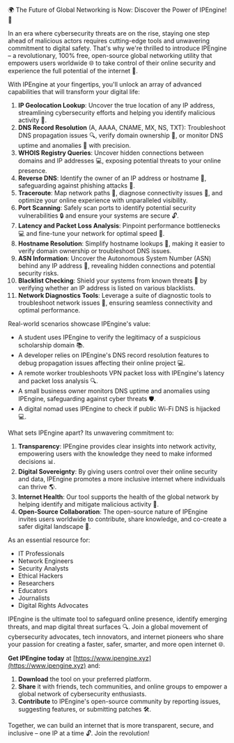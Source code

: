 🌍 The Future of Global Networking is Now: Discover the Power of IPEngine! 🚀

In an era where cybersecurity threats are on the rise, staying one step ahead of malicious actors requires cutting-edge tools and unwavering commitment to digital safety. That's why we're thrilled to introduce IPEngine – a revolutionary, 100% free, open-source global networking utility that empowers users worldwide 🌐 to take control of their online security and experience the full potential of the internet 🔑.

With IPEngine at your fingertips, you'll unlock an array of advanced capabilities that will transform your digital life:

1. **IP Geolocation Lookup**: Uncover the true location of any IP address, streamlining cybersecurity efforts and helping you identify malicious activity 🚨.
2. **DNS Record Resolution** (A, AAAA, CNAME, MX, NS, TXT): Troubleshoot DNS propagation issues 🔍, verify domain ownership 📝, or monitor DNS uptime and anomalies 👀 with precision.
3. **WHOIS Registry Queries**: Uncover hidden connections between domains and IP addresses 💻, exposing potential threats to your online presence.
4. **Reverse DNS**: Identify the owner of an IP address or hostname 🔑, safeguarding against phishing attacks 🚫.
5. **Traceroute**: Map network paths 👣, diagnose connectivity issues 🤔, and optimize your online experience with unparalleled visibility.
6. **Port Scanning**: Safely scan ports to identify potential security vulnerabilities 🔒 and ensure your systems are secure 🔓.
7. **Latency and Packet Loss Analysis**: Pinpoint performance bottlenecks 💻 and fine-tune your network for optimal speed 🚀.
8. **Hostname Resolution**: Simplify hostname lookups 👀, making it easier to verify domain ownership or troubleshoot DNS issues.
9. **ASN Information**: Uncover the Autonomous System Number (ASN) behind any IP address 🔑, revealing hidden connections and potential security risks.
10. **Blacklist Checking**: Shield your systems from known threats 🚫 by verifying whether an IP address is listed on various blacklists.
11. **Network Diagnostics Tools**: Leverage a suite of diagnostic tools to troubleshoot network issues 🔧, ensuring seamless connectivity and optimal performance.

Real-world scenarios showcase IPEngine's value:

* A student uses IPEngine to verify the legitimacy of a suspicious scholarship domain 📚.
* A developer relies on IPEngine's DNS record resolution features to debug propagation issues affecting their online project 💻.
* A remote worker troubleshoots VPN packet loss with IPEngine's latency and packet loss analysis 🔍.
* A small business owner monitors DNS uptime and anomalies using IPEngine, safeguarding against cyber threats 🛡️.
* A digital nomad uses IPEngine to check if public Wi-Fi DNS is hijacked 💻.

What sets IPEngine apart? Its unwavering commitment to:

1. **Transparency**: IPEngine provides clear insights into network activity, empowering users with the knowledge they need to make informed decisions 📊.
2. **Digital Sovereignty**: By giving users control over their online security and data, IPEngine promotes a more inclusive internet where individuals can thrive 🌎.
3. **Internet Health**: Our tool supports the health of the global network by helping identify and mitigate malicious activity 🔬.
4. **Open-Source Collaboration**: The open-source nature of IPEngine invites users worldwide to contribute, share knowledge, and co-create a safer digital landscape 🤝.

As an essential resource for:

* IT Professionals
* Network Engineers
* Security Analysts
* Ethical Hackers
* Researchers
* Educators
* Journalists
* Digital Rights Advocates

IPEngine is the ultimate tool to safeguard online presence, identify emerging threats, and map digital threat surfaces 🔍. Join a global movement of cybersecurity advocates, tech innovators, and internet pioneers who share your passion for creating a faster, safer, smarter, and more open internet 🌐.

**Get IPEngine today** at [https://www.ipengine.xyz](https://www.ipengine.xyz) and:

1. **Download** the tool on your preferred platform.
2. **Share** it with friends, tech communities, and online groups to empower a global network of cybersecurity enthusiasts.
3. **Contribute** to IPEngine's open-source community by reporting issues, suggesting features, or submitting patches 🛠️.

Together, we can build an internet that is more transparent, secure, and inclusive – one IP at a time 🔓. Join the revolution!
